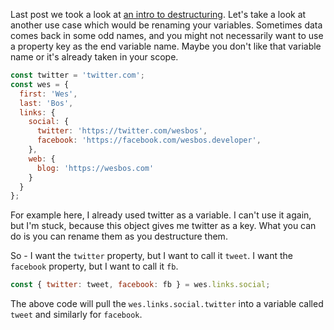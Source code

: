 Last post we took a look at [an intro to destructuring](http://wesbos.com/destructuring-objects/). Let's take a look at another use case which would be renaming your variables. Sometimes data comes back in some odd names, and you might not necessarily want to use a property key as the end variable name. Maybe you don't like that variable name or it's already taken in your scope.


```js
const twitter = 'twitter.com';
const wes = {
  first: 'Wes',
  last: 'Bos',
  links: {
    social: {
      twitter: 'https://twitter.com/wesbos',
      facebook: 'https://facebook.com/wesbos.developer',
    },
    web: {
      blog: 'https://wesbos.com'
    }
  }
};
```

For example here, I already used twitter as a variable. I can't use it again, but I'm stuck, because this object gives me twitter as a key. What you can do is you can rename them as you destructure them.

So - I want the `twitter` property, but I want to call it `tweet`. I want the `facebook` property, but I want to call it `fb`.

```js
const { twitter: tweet, facebook: fb } = wes.links.social;
```

The above code will pull the `wes.links.social.twitter` into a variable called `tweet` and similarly for `facebook`. 

